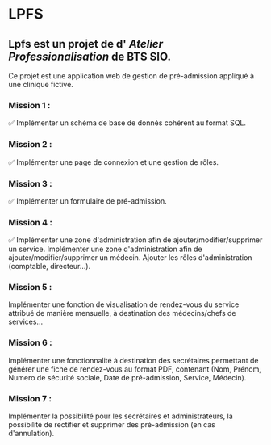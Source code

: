 # LPFS

## Lpfs est un projet de d' *Atelier Professionalisation* de BTS SIO.
Ce projet est une application web de gestion de pré-admission appliqué à une clinique fictive.

### Mission 1 :
✅ Implémenter un schéma de base de donnés cohérent au format SQL.

### Mission 2 :
✅ Implémenter une page de connexion et une gestion de rôles.

### Mission 3 :
✅ Implémenter un formulaire de pré-admission.

### Mission 4 :
✅ Implémenter une zone d'administration afin de ajouter/modifier/supprimer un service.
Implémenter une zone d'administration afin de ajouter/modifier/supprimer un médecin.
Ajouter les rôles d'administration (comptable, directeur...).

### Mission 5 :
Implémenter une fonction de visualisation de rendez-vous du service attribué de manière mensuelle, à destination des médecins/chefs de services...

### Mission 6 :
Implémenter une fonctionnalité à destination des secrétaires permettant de générer une fiche de rendez-vous au format PDF, contenant (Nom, Prénom, Numero de sécurité sociale, Date de pré-admission, Service, Médecin).

### Mission 7 :
Implémenter la possibilité pour les secrétaires et administrateurs, la possibilité de rectifier et supprimer des pré-admission (en cas d'annulation).
